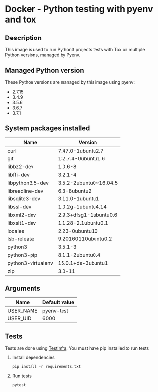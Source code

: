 # Docker - Python testing with pyenv and tox

## Description

This image is used to run Python3 projects tests with Tox on multiple Python
versions, managed by Pyenv.

## Managed Python version

These Python versions are managed by this image using pyenv:
* 2.7.15
* 3.4.9
* 3.5.6
* 3.6.7
* 3.7.1

## System packages installed

| Name | Version |
| ----- | ------- |
| curl | 7.47.0-1ubuntu2.7 |
| git | 1:2.7.4-0ubuntu1.6 |
| libbz2-dev | 1.0.6-8 |
| libffi-dev | 3.2.1-4 |
| libpython3.5-dev | 3.5.2-2ubuntu0~16.04.5 |
| libreadline-dev | 6.3-8ubuntu2 |
| libsqlite3-dev | 3.11.0-1ubuntu1 |
| libssl-dev | 1.0.2g-1ubuntu4.14 |
| libxml2-dev | 2.9.3+dfsg1-1ubuntu0.6 |
| libxslt1-dev | 1.1.28-2.1ubuntu0.1 |
| locales | 2.23-0ubuntu10 |
| lsb-release | 9.20160110ubuntu0.2 |
| python3 | 3.5.1-3 |
| python3-pip | 8.1.1-2ubuntu0.4 |
| python3-virtualenv | 15.0.1+ds-3ubuntu1 |
| zip | 3.0-11 |

## Arguments

| Name      | Default value  |
| --------- | -------------- |
| USER_NAME | pyenv-test     |
| USER_UID  | 6000           |


## Tests

Tests are done using [Testinfra](https://github.com/philpep/testinfra).
You must have pip installed to run tests

1. Install dependencies
    ```
    pip install -r requirements.txt
    ```

2. Run tests
    ```
    pytest
    ```
